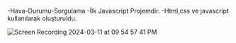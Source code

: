 -Hava-Durumu-Sorgulama
-İlk Javascript Projemdir.
-Html,css ve javascript kullanılarak oluşturuldu. 

![Screen Recording 2024-03-11 at 09 54 57 41 PM](https://github.com/bayrambukri/-lk-Javascript-Projesi-Hava-Durumu-Sorgulama/assets/151443293/06801c38-5056-4ab7-9496-1359dc76da2e)
